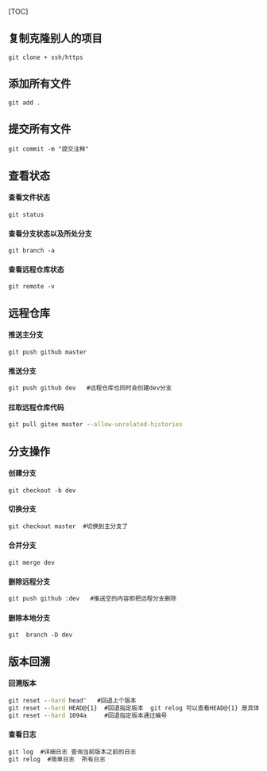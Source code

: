 [TOC]

## 复制克隆别人的项目

```
git clone + ssh/https
```

## 添加所有文件

```
git add .
```

## 提交所有文件

```
git commit -m "提交注释"
```

## 查看状态

#### 查看文件状态

```
git status
```

#### 查看分支状态以及所处分支

```
git branch -a    
```

#### 查看远程仓库状态

```
git remote -v
```

## 远程仓库

#### 推送主分支

```
git push github master
```

#### 推送分支

```cmd
git push github dev   #远程仓库也同时会创建dev分支
```

#### 拉取远程仓库代码

```cmd
git pull gitee master --allow-unrelated-histories
```

## 分支操作

#### 创建分支

```
git checkout -b dev
```

#### 切换分支

```cmd
git checkout master  #切换到主分支了
```

#### 合并分支

```
git merge dev
```

#### 删除远程分支

```cmd
git push github :dev   #推送空的内容即把远程分支删除
```

#### 删除本地分支

```
git  branch -D dev
```

## 版本回溯

#### 回溯版本

```cmd
git reset --hard head^   #回退上个版本
git reset --hard HEAD@{1}  #回退指定版本  git relog 可以查看HEAD@{1} 是具体哪个版本
git reset --hard 1094a     #回退指定版本通过编号
```

#### 查看日志

```cmd
git log  #详细日志 查询当前版本之前的日志
git relog  #简单日志  所有日志
```

